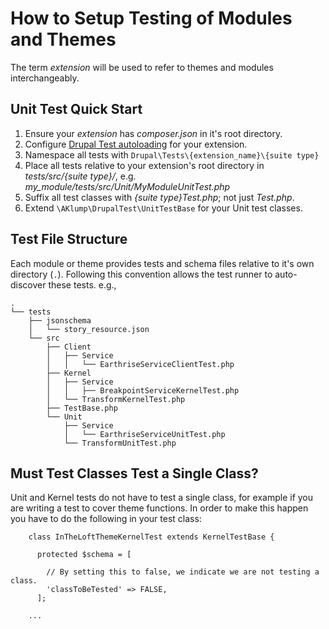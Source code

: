 # How to Setup Testing of Modules and Themes

The term _extension_ will be used to refer to themes and modules interchangeably.

## Unit Test Quick Start

1. Ensure your _extension_ has _composer.json_ in it's root directory.
1. Configure [Drupal Test autoloading](@autoload) for your extension.
1. Namespace all tests with `Drupal\Tests\{extension_name}\{suite type}`
1. Place all tests relative to your extension's root directory in _tests/src/{suite type}/_, e.g. _my_module/tests/src/Unit/MyModuleUnitTest.php_
1. Suffix all test classes with _{suite type}Test.php_; not just _Test.php_.
1. Extend `\AKlump\DrupalTest\UnitTestBase` for your Unit test classes.

## Test File Structure

Each module or theme provides tests and schema files relative to it's own directory (`.`).  Following this convention allows the test runner to auto-discover these tests.  e.g.,

    .
    └── tests
        ├── jsonschema
        │   └── story_resource.json
        └── src
            ├── Client
            │   ├── Service
            │   │   └── EarthriseServiceClientTest.php
            ├── Kernel
            │   ├── Service
            │   │   ├── BreakpointServiceKernelTest.php
            │   └── TransformKernelTest.php
            ├── TestBase.php
            └── Unit
                ├── Service
                │   └── EarthriseServiceUnitTest.php
                └── TransformUnitTest.php

## Must Test Classes Test a Single Class?

Unit and Kernel tests do not have to test a single class, for example if you are writing a test to cover theme functions.  In order to make this happen you have to do the following in your test class:

        class InTheLoftThemeKernelTest extends KernelTestBase {
        
          protected $schema = [
          
            // By setting this to false, we indicate we are not testing a class.
            'classToBeTested' => FALSE,
          ];
          
        ...
